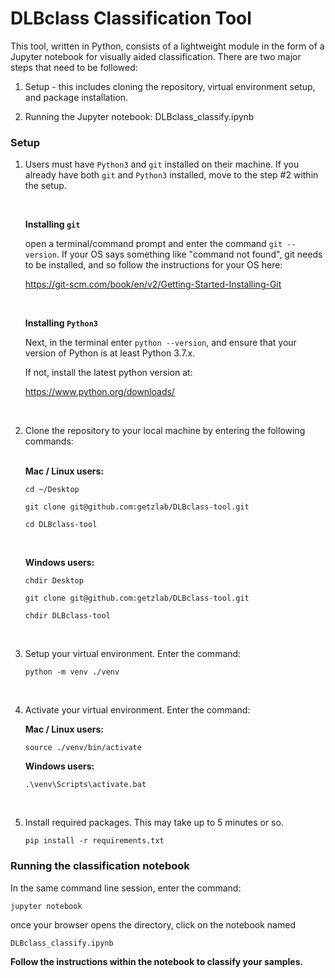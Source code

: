 # DLBclass Classification Tool

This tool, written in Python, consists of a lightweight module in the form of a 
Jupyter notebook for visually aided classification. There are two major steps that need to be followed:

1) Setup - this includes cloning the repository, virtual environment setup, and package installation.

2) Running the Jupyter notebook: DLBclass_classify.ipynb

### Setup

1) Users must have `Python3` and `git` installed on their machine. If you already have
   both `git` and `Python3` installed, move to the step #2 within the setup.
    
    <br>

    <b>Installing `git`</b>
    
    open a terminal/command prompt and enter the command `git --version`. 
    If your OS says something like "command not found", git needs to be installed,
    and so follow the instructions for your OS here:  

   https://git-scm.com/book/en/v2/Getting-Started-Installing-Git

   <br>
   
   <b>Installing `Python3`</b>
   
   Next, in the terminal enter `python --version`, and ensure that your version of Python is at least Python 3.7.x.
   
   If not, install the latest python version at:
   
   https://www.python.org/downloads/

   <br>

2) Clone the repository to your local machine by entering the following commands:

   <br>
   <b>Mac / Linux users:</b>

   `cd ~/Desktop`
   
   `git clone git@github.com:getzlab/DLBclass-tool.git`
   
   `cd DLBclass-tool`
   
   <br>
   
   <b>Windows users:</b>
   
   `chdir Desktop`
   
   `git clone git@github.com:getzlab/DLBclass-tool.git`
   
   `chdir DLBclass-tool`

   <br>
3) Setup your virtual environment. Enter the command:

   `python -m venv ./venv`

   <br>
   
4) Activate your virtual environment. Enter the command:

    <b>Mac / Linux users:</b>
    
    `source ./venv/bin/activate`
    
    <b>Windows users:</b>
    
    `.\venv\Scripts\activate.bat`

   <br>
   
5) Install required packages. This may take up to 5 minutes or so.

   `pip install -r requirements.txt`

### Running the classification notebook

   In the same command line session, enter the command:

   `jupyter notebook`

   once your browser opens the directory, click on the notebook named

   `DLBclass_classify.ipynb`

   <b>Follow the instructions within the notebook to classify your samples.</b>
   
   



